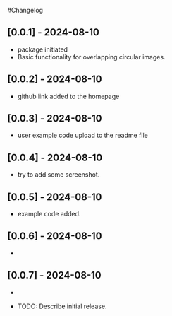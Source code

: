 #Changelog
## [0.0.1] - 2024-08-10
- package initiated
- Basic functionality for overlapping circular images.
## [0.0.2] - 2024-08-10
- github link added to the homepage
## [0.0.3] - 2024-08-10
- user example code upload to the readme file
## [0.0.4] - 2024-08-10
- try to add some screenshot. 
## [0.0.5] - 2024-08-10
- example code added. 
## [0.0.6] - 2024-08-10
- 
## [0.0.7] - 2024-08-10
- 

* TODO: Describe initial release.
